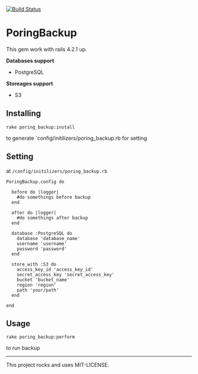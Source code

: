 [![Build Status](https://travis-ci.org/piya23300/poring_backup.svg)](https://travis-ci.org/piya23300/poring_backup)

# PoringBackup

This gem work with rails 4.2.1 up.

**Databases support**

- PostgreSQL

**Storeages support**

- S3

## Installing

`rake poring_backup:install`

to generate `config/initilizers/poring_backup.rb for setting

## Setting

at `/config/initilizers/poring_backup.rb`

```
PoringBackup.config do

  before do |logger|
    #do somethings before backup
  end

  after do |logger|
    #do somethings after backup
  end

  database :PostgreSQL do
    database 'database_name'
    username 'username'
    password 'password'
  end

  store_with :S3 do
    access_key_id 'access_key_id'
    secret_access_key 'secret_access_key'
    bucket 'bucket_name'
    region 'region'
    path 'your/path'
  end

end
```

## Usage

`rake poring_backup:perform`

to run backup


***

This project rocks and uses MIT-LICENSE.
